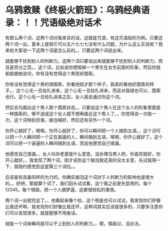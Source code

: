# 乌鸦救赎《终极火箭班》：乌鸦经典语录：！！咒语级绝对话术

有那么两个词，这两个词对我来言的话，这就是咒语，有这咒语般的为例。只要这两个词一出，基本上是毁它可以五六七七七没有什么问题，为什么这么实说呢？我来给大家说一下这两个词是怎么玩的。，只要这两个词说出来。

就能够干扰到别人的判断力，这两个词只要说出来就能够干扰到别人的判断力，而且是百分之百。，这个词，比如说你想毁掉一个男生在女生前面的形象，然后你就偷偷跟她说句，你有没有觉得这个男孩好围索。

你有没有觉得这个男的很围索，你看他刚才那个样子，我真的看他好围索的样子。，这个心毛一旦给扎进来，这个心毛一旦给扎进来，而且对我错也可以，围索也行。这个心毛一旦给扎进来之后，女人就会通过你这个词。

然后去勾画出这个男人那个围索状态。，只要说这个男人在这个女人的形象里面是一种围索的，够不造成这个女人就不想再接近这个男人了。，你觉得说一次毁一次，这个词特别厉害。娘泡喊好，然后还有另外一个词。

你开心就好了，喝喝，你开心就好了，你可以瞬间把一个人搞到五语。，这个词可以把一个人瞬间把一个正在装逼的人，瞬间搞到五语，喝喝，你开心就好了。这个词可以把一个装逼的人瞬间搞到五语，而且他感觉自己很漏。

他感觉自己很漏。，女人叫你老婆是什么意思，没办理当男人吧，你喜欢就好，你开心就好。，我发现了两个词，刚才说到这个娘泡我还真的没太主意，先试我用一下，我隐约感觉到这是第三个词位。。

应该是有具备同样的为力的，你确实娘泡这个词对于人判断力的影响也是很大的。，好吧，那就算个词了，我们回头试试看，这个我之前是先尝用的，每个12345，每个情敌，把一个人搞梦逼，这都很轻松的事情。

两个词一出就完这了。，他看起来像个给，这个倒是也可以试试，我发现你们好像比我还坏啊，我发现你们好像比我还坏，这种词其实应该是很多的，只要多注意你们可以发现很多，就是能够不用废话。

就能一个词来瞬间就可以干上到别人的判断力。，嗯，情敌过，没办法。